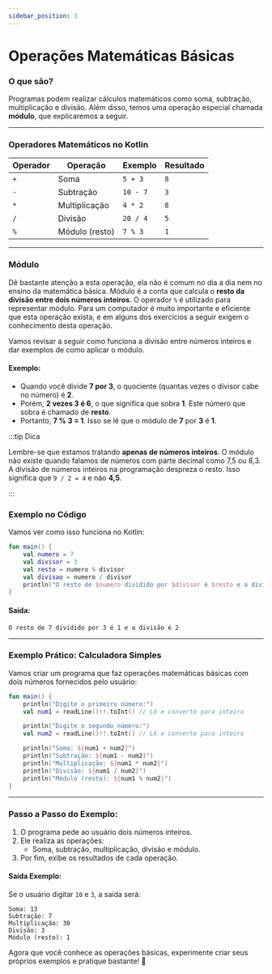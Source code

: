 ```yaml
---
sidebar_position: 3
---
```


# Operações Matemáticas Básicas

### O que são?

Programas podem realizar cálculos matemáticos como soma, subtração, multiplicação e divisão. Além disso, temos uma operação especial chamada **módulo**, que explicaremos a seguir.

---

### Operadores Matemáticos no Kotlin

| Operador | Operação       | Exemplo  | Resultado |
| -------- | -------------- | -------- | --------- |
| `+`      | Soma           | `5 + 3`  | `8`       |
| `-`      | Subtração      | `10 - 7` | `3`       |
| `*`      | Multiplicação  | `4 * 2`  | `8`       |
| `/`      | Divisão        | `20 / 4` | `5`       |
| `%`      | Módulo (resto) | `7 % 3`  | `1`       |

---

### **Módulo**

Dê bastante atenção a esta operação, ela não é comum no dia a dia nem no ensino da matemática básica. Módulo é a conta que calcula o **resto da divisão entre dois números inteiros**. O operador `%` é utilizado para representar módulo. Para um computador é muito importante e eficiente que esta operação exista, e em alguns dos exercícios a seguir exigem o conhecimento desta operação.

Vamos revisar a seguir como funciona a divisão entre números inteiros e dar exemplos de como aplicar o módulo.

#### Exemplo:

- Quando você divide **7 por 3**, o quociente (quantas vezes o divisor cabe no número) é **2**.
- Porém, **2 vezes 3 é 6**, o que significa que sobra **1**. Este número que sobra é chamado de **resto**.
- Portanto, **7 % 3 = 1**. Isso se lê que o módulo de **7** por **3** é **1**.

:::tip Dica

Lembre-se que estamos tratando **apenas de números inteiros**. O módulo não existe quando falamos de números com parte decimal como 7,5 ou 8,3. A divisão de números inteiros na programação despreza o resto. Isso significa que `9 / 2 = 4` e não **4,5**.

:::

### Exemplo no Código

Vamos ver como isso funciona no Kotlin:

```kotlin
fun main() {
    val numero = 7
    val divisor = 3
    val resto = numero % divisor
    val divisao = numero / divisor
    println("O resto de $numero dividido por $divisor é $resto e a divisão é $divisao")
}
```

#### Saída:

```plaintext
O resto de 7 dividido por 3 é 1 e a divisão é 2
```

---

### Exemplo Prático: Calculadora Simples
Vamos criar um programa que faz operações matemáticas básicas com dois números fornecidos pelo usuário:

```kotlin
fun main() {
    println("Digite o primeiro número:")
    val num1 = readLine()!!.toInt() // Lê e converte para inteiro

    println("Digite o segundo número:")
    val num2 = readLine()!!.toInt() // Lê e converte para inteiro

    println("Soma: ${num1 + num2}")
    println("Subtração: ${num1 - num2}")
    println("Multiplicação: ${num1 * num2}")
    println("Divisão: ${num1 / num2}")
    println("Módulo (resto): ${num1 % num2}")
}
```

---

### Passo a Passo do Exemplo:
1. O programa pede ao usuário dois números inteiros.
2. Ele realiza as operações:
   - Soma, subtração, multiplicação, divisão e módulo.
3. Por fim, exibe os resultados de cada operação.

#### Saída Exemplo:
Se o usuário digitar `10` e `3`, a saída será:

```plaintext
Soma: 13
Subtração: 7
Multiplicação: 30
Divisão: 3
Módulo (resto): 1
```

Agora que você conhece as operações básicas, experimente criar seus próprios exemplos e pratique bastante! 🚀